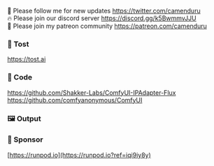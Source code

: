 🐣 Please follow me for new updates https://twitter.com/camenduru <br />
🔥 Please join our discord server https://discord.gg/k5BwmmvJJU <br />
🥳 Please join my patreon community https://patreon.com/camenduru <br />

###  🥪 Tost
https://tost.ai

### 🧬 Code
https://github.com/Shakker-Labs/ComfyUI-IPAdapter-Flux <br />
https://github.com/comfyanonymous/ComfyUI <br />

### 🖼 Output

### 🏢 Sponsor
[https://runpod.io](https://runpod.io?ref=iqi9iy8y)
